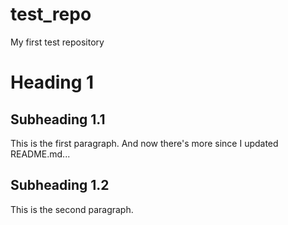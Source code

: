 test_repo
=========

My first test repository

# Heading 1

## Subheading 1.1

This is the first paragraph. And now there's more since I updated README.md...

## Subheading 1.2

This is the second paragraph.
